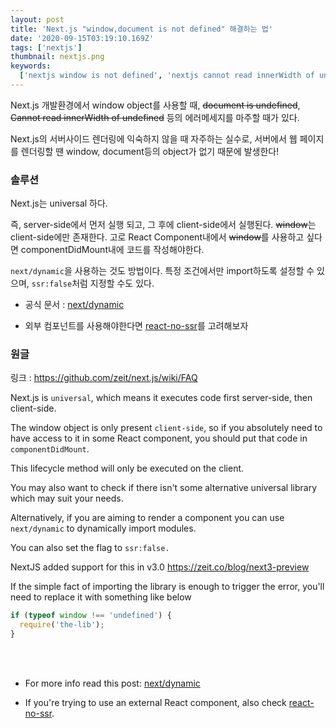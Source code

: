 ```yaml
---
layout: post
title: 'Next.js "window,document is not defined" 해결하는 법'
date: '2020-09-15T03:19:10.169Z'
tags: ['nextjs']
thumbnail: nextjs.png
keywords:
  ['nextjs window is not defined', 'nextjs cannot read innerWidth of undefined']
---
```


Next.js 개발환경에서 window object를 사용할 때, ~~document is undefined~~, ~~Cannot read innerWidth of undefined~~ 등의 에러메세지를 마주할 때가 있다.

Next.js의 서버사이드 렌더링에 익숙하지 않을 때 자주하는 실수로, 서버에서 웹 페이지를 렌더링할 땐 window, document등의 object가 없기 때문에 발생한다!

### 솔루션

Next.js는 universal 하다.

즉, server-side에서 먼저 실행 되고, 그 후에 client-side에서 실행된다. ~~window~~는 client-side에만 존재한다. 고로 React Component내에서 ~~window~~를 사용하고 싶다면 componentDidMount내에 코드를 작성해야한다.

`next/dynamic`을 사용하는 것도 방법이다. 특정 조건에서만 import하도록 설정할 수 있으며, `ssr:false`처럼 지정할 수도 있다.

- 공식 문서 : [next/dynamic](https://nextjs.org/docs/advanced-features/dynamic-import)

- 외부 컴포넌트를 사용해야한다면 [react-no-ssr](https://github.com/kadirahq/react-no-ssr)를 고려해보자

### 원글

링크 : https://github.com/zeit/next.js/wiki/FAQ

Next.js is `universal`, which means it executes code first server-side, then client-side.

The window object is only present `client-side`, so if you absolutely need to have access to it in some React component, you should put that code in `componentDidMount`.

This lifecycle method will only be executed on the client.

You may also want to check if there isn't some alternative universal library which may suit your needs.

Alternatively, if you are aiming to render a component you can use `next/dynamic` to dynamically import modules.

You can also set the flag to `ssr:false.`

NextJS added support for this in v3.0 https://zeit.co/blog/next3-preview

If the simple fact of importing the library is enough to trigger the error, you'll need to replace it with something like below

```javascript
if (typeof window !== 'undefined') {
  require('the-lib');
}
```

<br>
<br>

- For more info read this post: [next/dynamic](https://nextjs.org/docs/advanced-features/dynamic-import)

- If you're trying to use an external React component, also check [react-no-ssr](https://github.com/kadirahq/react-no-ssr).

